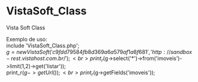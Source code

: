 # VistaSoft_Class
Vista Soft Class

Exemplo de uso:<br>
include 'VistaSoft_Class.php';<br>
$g = new VistaSoft('c9fdd79584fb8d369a6a579af1a8f681', 'http://sandbox-rest.vistahost.com.br/');<br>
print_r($g->select('*')->from('imoveis')->limit(1,2)->get('listar'));<br>
print_r($g->getUrl());<br>
print_r($g->getFields('imoveis'));<br>
